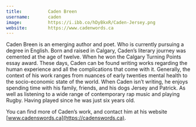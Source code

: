 ```yaml
---
title:          Caden Breen
username:       caden
image:          https://i.ibb.co/hDyBkxR/Caden-Jersey.png
website:        https://www.cadenwords.ca
---
```


Caden Breen is an emerging author and poet. Who is currently pursuing a degree in English. Born and raised in Calgary, Caden’s literary journey was cemented at the age of twelve. When he won the Calgary Turning Points essay award. These days, Caden can be found writing works regarding the human experience and all the complications that come with it. Generally, the context of his work ranges from nuances of early twenties mental health to the socio-economic state of the world. When Caden isn’t writing, he enjoys spending time with his family, friends, and his dogs Jersey and Patrick. As well as listening to a wide range of contemporary rap music and playing Rugby. Having played since he was just six years old.

You can find more of Caden’s work, and contact him at his website [www.cadenswords.ca](https://cadenswords.ca).
